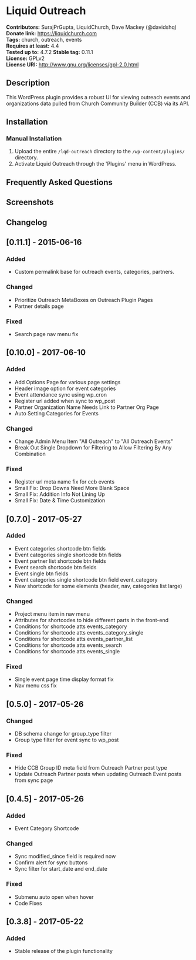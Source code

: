 # Liquid Outreach #
**Contributors:**      SurajPrGupta, LiquidChurch, Dave Mackey (@davidshq)  
**Donate link:**       https://liquidchurch.com  
**Tags:**              church, outreach, events  
**Requires at least:** 4.4  
**Tested up to:**      4.7.2
**Stable tag:**        0.11.1  
**License:**           GPLv2  
**License URI:**       http://www.gnu.org/licenses/gpl-2.0.html  

## Description ##

This WordPress plugin provides a robust UI for viewing outreach events and organizations data pulled from Church 
Community Builder (CCB) via its API.

## Installation ##

### Manual Installation ###

1. Upload the entire `/lqd-outreach` directory to the `/wp-content/plugins/` directory.
2. Activate Liquid Outreach through the 'Plugins' menu in WordPress.

## Frequently Asked Questions ##


## Screenshots ##


## Changelog ##

## [0.11.1] - 2015-06-16
### Added
- Custom permalink base for outreach events, categories, partners.

### Changed
- Prioritize Outreach MetaBoxes on Outreach Plugin Pages
- Partner details page

### Fixed
- Search page nav menu fix

## [0.10.0] - 2017-06-10
### Added
- Add Options Page for various page settings
- Header image option for event categories
- Event attendance sync using wp_cron
- Register url added when sync to wp_post
- Partner Organization Name Needs Link to Partner Org Page
- Auto Setting Categories for Events

### Changed
- Change Admin Menu Item "All Outreach" to "All Outreach Events"
- Break Out Single Dropdown for Filtering to Allow Filtering By Any Combination

### Fixed
- Register url meta name fix for ccb events
- Small Fix: Drop Downs Need More Blank Space
- Small Fix: Addition Info Not Lining Up
- Small Fix: Date & Time Customization

## [0.7.0] - 2017-05-27
### Added
- Event categories shortcode btn fields
- Event categories single shortcode btn fields
- Event partner list shortcode btn fields
- Event search shortcode btn fields
- Event single btn fields
- Event categories single shortcode btn field event_category
- New shortcode for some elements (header, nav, categories list large)

### Changed
- Project menu item in nav menu
- Attributes for shortcodes to hide different parts in the front-end
- Conditions for shortcode atts events_category
- Conditions for shortcode atts events_category_single
- Conditions for shortcode atts events_partner_list
- Conditions for shortcode atts events_search
- Conditions for shortcode atts events_single

### Fixed
- Single event page time display format fix
- Nav menu css fix

## [0.5.0] - 2017-05-26
### Changed
- DB schema change for group_type filter
- Group type filter for event sync to wp_post

### Fixed
- Hide CCB Group ID meta field from Outreach Partner post type
- Update Outreach Partner posts when updating Outreach Event posts from sync page

## [0.4.5] - 2017-05-26
### Added
- Event Category Shortcode

### Changed
- Sync modified_since field is required now
- Confirm alert for sync buttons
- Sync filter for start_date and end_date

### Fixed
- Submenu auto open when hover
- Code Fixes

## [0.3.8] - 2017-05-22
### Added
- Stable release of the plugin functionality